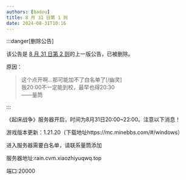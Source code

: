 ```yaml
---
authors: [badou]
title: 8 月 31 日第 1 则
date: 2024-08-31T10:16
---
```


:::danger[删除公告]

该公告是 [8 月 31 日第 2 则](./083102)的上一版公告，已被删除。

原因：

> 这个点开啊...那可能加不了白名单了[/幽灵]  
  我20:00不一定能到校，最早也得20:30  
  ——量筒

:::

《起床战争》服务器开启，时间为8月31日20:00~22:00。注意以下消息！

游戏版本更新：1.21.20（下载地址https://mc.minebbs.com/#/windows）

进入服务器需要白名单，请联系量筒添加

服务器地址:rain.cvm.xiaozhiyuqwq.top

端口:20000

